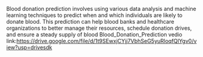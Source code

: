 Blood donation prediction involves using various data analysis and machine learning techniques to predict when and which individuals are likely to donate blood.
This prediction can help blood banks and healthcare organizations to better manage their resources, schedule donation drives, and ensure a steady supply of blood Blood_Donation_Prediction vedio link:https://drive.google.com/file/d/1t9SEwxjCYjj7VbhSeG5yuRloqfQlYgv0/view?usp=drivesdk
